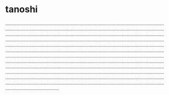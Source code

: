 # tanoshi
..........................................................................................................................................................................................................................................................................................................................................................................................................................................................................................................................................................................................................................................................................................................................................................................................................................................................................................................................................................................................................................................................................................................................................................................................................................................................................................................................................................................................................................................................................................................................................................................................